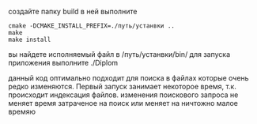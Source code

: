 создайте папку build
в ней выполните
```
cmake -DCMAKE_INSTALL_PREFIX=./путь/устанвки ..
make 
make install
```
вы найдете исполняемый файл в /путь/устанвки/bin/
для запуска приложения выполните ./Diplom

данный код оптимально подходит для поиска в файлах которые очень редко изменяются.
Первый запуск занимает некоторое время, т.к. происходит индексация файлов.
изменения поискового запроса не меняет время затраченое на поиск или меняет на ничтожно малое времяю
